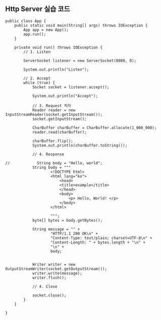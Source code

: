 ## Http Server 실습 코드

    public class App {
        public static void main(String[] args) throws IOException {
            App app = new App();
            app.run();
        }

        private void run() throws IOException {
            // 1. Listen

            ServerSocket listener = new ServerSocket(8080, 0);

            System.out.println("Listen");

            // 2. Accept
            while (true) {
                Socket socket = listener.accept();

                System.out.println("Accept");

                // 3. Request 처리
                Reader reader = new InputStreamReader(socket.getInputStream());
                socket.getInputStream();

                CharBuffer charBuffer = CharBuffer.allocate(1_000_000);
                reader.read(charBuffer);

                charBuffer.flip();
                System.out.println(charBuffer.toString());

                // 4. Response

    //            String body = "Hello, world";
                String body = """
                        <!DOCTYPE html>
                        <html lang="ko">
                            <head>
                            <title>example</title>
                            </head>
                            <body>
                                <p> Hello, World! </p>
                            </body>
                        </html>
                                            
                        """;
                byte[] bytes = body.getBytes();

                String message = "" +
                        "HTTP/1.1 200 OK\n" +
                        "Content-Type: text/plain; charset=UTF-8\n" +
                        "Content-Length: " + bytes.length + "\n" +
                        "\n" +
                        body;


                Writer writer = new OutputStreamWriter(socket.getOutputStream());
                writer.write(message);
                writer.flush();

                // 4. Close

                socket.close();
            }
        }

    }
